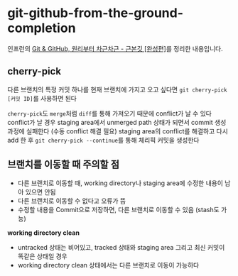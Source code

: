 # git-github-from-the-ground-completion
인프런의 [Git & GitHub, 원리부터 차근차근 - 근본깃 [완성편]](https://www.inflearn.com/course/geek-%EA%B7%BC%EB%B3%B8%EA%B9%83-git-github)를 정리한 내용입니다.

## cherry-pick

다른 브랜치의 특정 커밋 하나를 현재 브랜치에 가지고 오고 싶다면
`git cherry-pick [커밋 ID]`를 사용하면 된다

`cherry-pick`도 `merge`처럼 `diff`를 통해 가져오기 때문에 conflict가 날 수 있다
conflict가 날 경우 staging area에서 unmerged path 상태가 되면서 commit 생성 과정에 실패한다 (수동 conflict 해결 필요)
staging area의 conflict를 해결하고 다시 add 한 후 `git cherry-pick --continue`를 통해 체리픽 커밋을 생성한다

## 브랜치를 이동할 때 주의할 점

- 다른 브랜치로 이동할 때, working directory나 staging area에 수정한 내용이 남아 있으면 안됨
- 다른 브랜치로 이동할 수 없다고 오류가 뜸
- 수정할 내용을 Commit으로 저장하면, 다른 브랜치로 이동할 수 있음 (stash도 가능)

**working directory clean**
- untracked 상태는 비어있고, tracked 상태와 staging area 그리고 최신 커밋이 똑같은 상태일 경우
- working directory clean 상태에서는 다른 브랜치로 이동이 가능하다

## 


